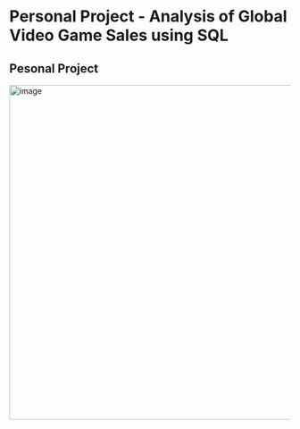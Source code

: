 # Personal Project - Analysis of Global Video Game Sales using SQL
## Pesonal Project


<img width="599" alt="image" src="https://user-images.githubusercontent.com/121382980/209507113-e38c7e42-4749-4251-9b91-627b3d1708d0.png">
